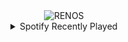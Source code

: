 <div align="center">
<picture>
    <source media="(prefers-color-scheme: dark)" srcset="https://i.ibb.co/4540Cs0/output-gif.gif">
    <source media="(prefers-color-scheme: light)" srcset="https://i.ibb.co/4540Cs0/output-gif.gif">
    <img alt="RENOS" src="https://i.ibb.co/4540Cs0/output-gif.gif">
</picture>
<details>
<summary>Spotify Recently Played</summary>
<img src="https://spotify-recently-played-readme.vercel.app/api?user=31d6d6zerc5ct6kck32na2ozsqf4&unique=1&width=400" alt="Spotify" />
</details>
</div>

<!-- Image deletion URL: https://ibb.co/ht2TrXT/d43435bf2abadcb965d161859995d4b7 -->